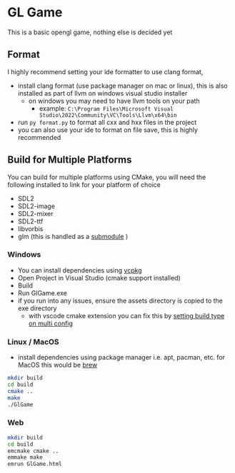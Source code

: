 # GL Game

This is a basic opengl game, nothing else is decided yet

## Format

I highly recommend setting your ide formatter to use clang format,

- install clang format (use package manager on mac or linux), this is also installed as part of llvm on windows visual studio installer
  - on windows you may need to have llvm tools on your path
    - example: `C:\Program Files\Microsoft Visual Studio\2022\Community\VC\Tools\Llvm\x64\bin`
- run `py format.py` to format all cxx and hxx files in the project
- you can also use your ide to format on file save, this is highly recommended

## Build for Multiple Platforms

You can build for multiple platforms using CMake, you will need the following installed to link for your platform of choice

- SDL2
- SDL2-image
- SDL2-mixer
- SDL2-ttf
- libvorbis
- glm (this is handled as a [submodule](https://git-scm.com/book/en/v2/Git-Tools-Submodules) )

### Windows

- You can install dependencies using [vcpkg](https://github.com/microsoft/vcpkg)
- Open Project in Visual Studio (cmake support installed)
- Build
- Run GlGame.exe
- if you run into any issues, ensure the assets directory is copied to the exe directory
  - with vscode cmake extension you can fix this by [setting build type on multi config](https://github.com/microsoft/vscode-cmake-tools/issues/1298)

### Linux / MacOS

- install dependencies using package manager i.e. apt, pacman, etc. for MacOS this would be [brew](https://brew.sh/)

```zsh
mkdir build
cd build
cmake ..
make
./GlGame
```

### Web

```zsh
mkdir build
cd build
emcmake cmake ..
emmake make
emrun GlGame.html
```
